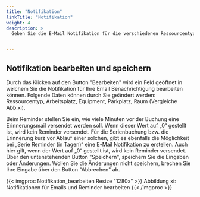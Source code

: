 ```yaml
---
title: "Notifikation"
linkTitle: "Notifikation"
weight: 4
description: >
  Geben Sie die E-Mail Notifikation für die verschiedenen Ressourcentypen wie Räume, Arbeitsplätze, Equipment und Parkplätze an. Dabei unterscheiden Sie zwischen Buchungsnotifikation und Reminder. Wenn die Notifikation aktiviert ist, wird beim Abschluss einer Reservation eine Bestätigungsmail versendet. 


---
```


## Notifikation bearbeiten und speichern
Durch das Klicken auf den Button "Bearbeiten" wird ein Feld geöffnet in welchem Sie die Notifikation für Ihre Email Benachrichtigung bearbeiten können. 
Folgende Daten können durch Sie geändert werden: Ressourcentyp, Arbeitsplatz, Equipment, Parkplatz, Raum (Vergleiche Abb.xi). 

Beim Reminder stellen Sie ein, wie viele Minuten vor der Buchung eine Erinnerungsmail versendet werden soll. Wenn dieser Wert auf „0“ gestellt ist, wird kein Reminder versendet. Für die Serienbuchung bzw. die Erinnerung kurz vor Ablauf einer solchen, gibt es ebenfalls die Möglichkeit bei „Serie Reminder (in Tagen)“ eine E-Mail Notifikation zu erstellen. Auch hier gilt, wenn der Wert auf „0“ gestellt ist, wird kein Reminder versendet.
Über den untenstehenden Button "Speichern", speichern Sie die Eingaben oder Änderungen. Wollen Sie die Änderungen nicht speichern, brechen Sie Ihre Eingabe über den Button "Abbrechen" ab. 

{{< imgproc Notifikation_bearbeiten Resize "1280x" >}}
Abbildung xi: Notifikationen für Emails und Reminder bearbeiten
{{< /imgproc >}}


